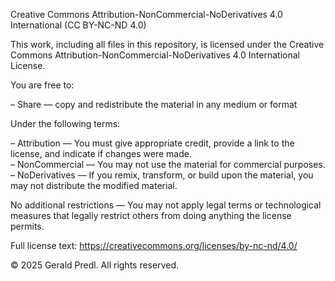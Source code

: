 Creative Commons Attribution-NonCommercial-NoDerivatives 4.0 International (CC BY-NC-ND 4.0)

This work, including all files in this repository, is licensed under the Creative Commons Attribution-NonCommercial-NoDerivatives 4.0 International License.

You are free to:

– Share — copy and redistribute the material in any medium or format

Under the following terms:

– Attribution — You must give appropriate credit, provide a link to the license, and indicate if changes were made.  
– NonCommercial — You may not use the material for commercial purposes.  
– NoDerivatives — If you remix, transform, or build upon the material, you may not distribute the modified material.

No additional restrictions — You may not apply legal terms or technological measures that legally restrict others from doing anything the license permits.

Full license text: https://creativecommons.org/licenses/by-nc-nd/4.0/

© 2025 Gerald Predl. All rights reserved.
